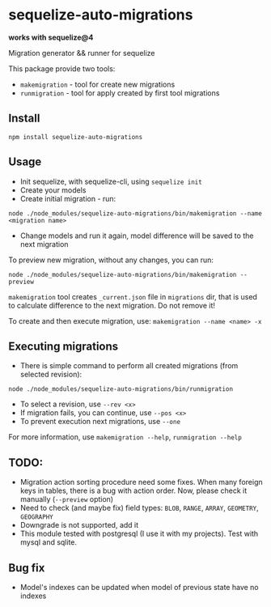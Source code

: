 # sequelize-auto-migrations
**works with sequelize@4**

Migration generator &amp;&amp; runner for sequelize

This package provide two tools:
* `makemigration` - tool for create new migrations
* `runmigration` - tool for apply created by first tool migrations

## Install
`npm install sequelize-auto-migrations`

## Usage
* Init sequelize, with sequelize-cli, using `sequelize init`
* Create your models
* Create initial migration - run:

`node ./node_modules/sequelize-auto-migrations/bin/makemigration --name <migration name>`
* Change models and run it again, model difference will be saved to the next migration

To preview new migration, without any changes, you can run:

`node ./node_modules/sequelize-auto-migrations/bin/makemigration --preview`

`makemigration` tool creates `_current.json` file in `migrations` dir, that is used to calculate difference to the next migration. Do not remove it!

To create and then execute migration, use:
`makemigration --name <name> -x`

## Executing migrations
* There is simple command to perform all created migrations (from selected revision):

`node ./node_modules/sequelize-auto-migrations/bin/runmigration`
* To select a revision, use `--rev <x>`
* If migration fails, you can continue, use `--pos <x>`
* To prevent execution next migrations, use `--one`


For more information, use `makemigration --help`, `runmigration --help`

## TODO:
* Migration action sorting procedure need some fixes. When many foreign keys in tables, there is a bug with action order. Now, please check it manually (`--preview` option)
* Need to check (and maybe fix) field types: `BLOB`, `RANGE`, `ARRAY`, `GEOMETRY`, `GEOGRAPHY`
* Downgrade is not supported, add it
* This module tested with postgresql (I use it with my projects). Test with mysql and sqlite.

## Bug fix
* Model's indexes can be updated when model of previous state have no indexes